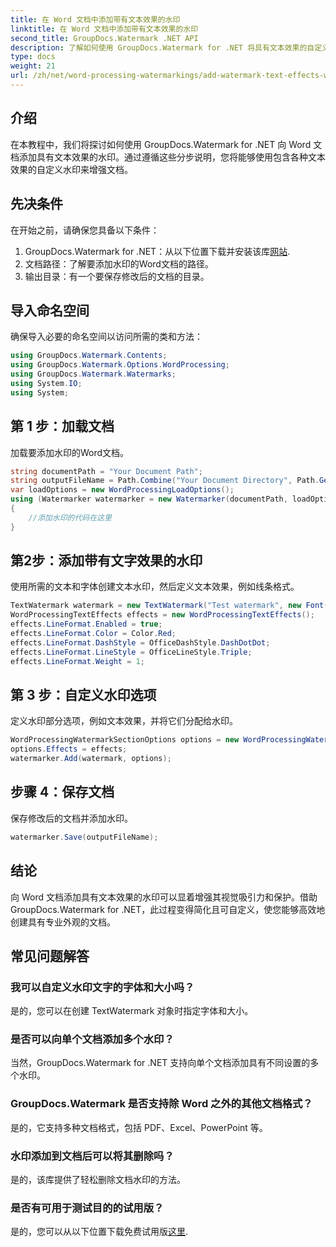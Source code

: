 ```yaml
---
title: 在 Word 文档中添加带有文本效果的水印
linktitle: 在 Word 文档中添加带有文本效果的水印
second_title: GroupDocs.Watermark .NET API
description: 了解如何使用 GroupDocs.Watermark for .NET 将具有文本效果的自定义水印添加到 Word 文档。轻松记录安全性和视觉吸引力。
type: docs
weight: 21
url: /zh/net/word-processing-watermarkings/add-watermark-text-effects-word-docs/
---
```

## 介绍
在本教程中，我们将探讨如何使用 GroupDocs.Watermark for .NET 向 Word 文档添加具有文本效果的水印。通过遵循这些分步说明，您将能够使用包含各种文本效果的自定义水印来增强文档。
## 先决条件
在开始之前，请确保您具备以下条件：
1.  GroupDocs.Watermark for .NET：从以下位置下载并安装该库[网站](https://releases.groupdocs.com/Watermark/net/).
2. 文档路径：了解要添加水印的Word文档的路径。
3. 输出目录：有一个要保存修改后的文档的目录。

## 导入命名空间
确保导入必要的命名空间以访问所需的类和方法：
```csharp
using GroupDocs.Watermark.Contents;
using GroupDocs.Watermark.Options.WordProcessing;
using GroupDocs.Watermark.Watermarks;
using System.IO;
using System;
```
## 第 1 步：加载文档
加载要添加水印的Word文档。
```csharp
string documentPath = "Your Document Path";
string outputFileName = Path.Combine("Your Document Directory", Path.GetFileName(documentPath));
var loadOptions = new WordProcessingLoadOptions();
using (Watermarker watermarker = new Watermarker(documentPath, loadOptions))
{
    //添加水印的代码在这里
}
```
## 第2步：添加带有文字效果的水印
使用所需的文本和字体创建文本水印，然后定义文本效果，例如线条格式。
```csharp
TextWatermark watermark = new TextWatermark("Test watermark", new Font("Arial", 19));
WordProcessingTextEffects effects = new WordProcessingTextEffects();
effects.LineFormat.Enabled = true;
effects.LineFormat.Color = Color.Red;
effects.LineFormat.DashStyle = OfficeDashStyle.DashDotDot;
effects.LineFormat.LineStyle = OfficeLineStyle.Triple;
effects.LineFormat.Weight = 1;
```
## 第 3 步：自定义水印选项
定义水印部分选项，例如文本效果，并将它们分配给水印。
```csharp
WordProcessingWatermarkSectionOptions options = new WordProcessingWatermarkSectionOptions();
options.Effects = effects;
watermarker.Add(watermark, options);
```
## 步骤 4：保存文档
保存修改后的文档并添加水印。
```csharp
watermarker.Save(outputFileName);
```

## 结论
向 Word 文档添加具有文本效果的水印可以显着增强其视觉吸引力和保护。借助 GroupDocs.Watermark for .NET，此过程变得简化且可自定义，使您能够高效地创建具有专业外观的文档。
## 常见问题解答
### 我可以自定义水印文字的字体和大小吗？
是的，您可以在创建 TextWatermark 对象时指定字体和大小。
### 是否可以向单个文档添加多个水印？
当然，GroupDocs.Watermark for .NET 支持向单个文档添加具有不同设置的多个水印。
### GroupDocs.Watermark 是否支持除 Word 之外的其他文档格式？
是的，它支持多种文档格式，包括 PDF、Excel、PowerPoint 等。
### 水印添加到文档后可以将其删除吗？
是的，该库提供了轻松删除文档水印的方法。
### 是否有可用于测试目的的试用版？
是的，您可以从以下位置下载免费试用版[这里](https://releases.groupdocs.com/).